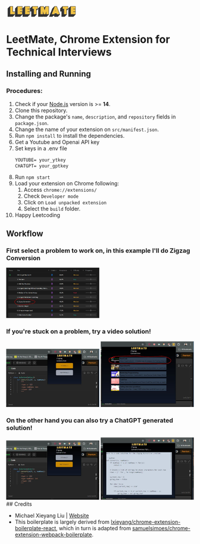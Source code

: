 <img src="src\assets\img\leetMate_logo.png" width="190"/>

# LeetMate, Chrome Extension for Technical Interviews

## Installing and Running

### Procedures:

1. Check if your [Node.js](https://nodejs.org/) version is >= **14**.
2. Clone this repository.
3. Change the package's `name`, `description`, and `repository` fields in `package.json`.
4. Change the name of your extension on `src/manifest.json`.
5. Run `npm install` to install the dependencies.
6. Get a Youtube and Openai API key
7. Set keys in a .env file
    ```
    YOUTUBE= your_ytkey
    CHATGPT= your_gptkey
    ```
6. Run `npm start`
7. Load your extension on Chrome following:
   1. Access `chrome://extensions/`
   2. Check `Developer mode`
   3. Click on `Load unpacked extension`
   4. Select the `build` folder.
8. Happy Leetcoding

## Workflow
### First select a problem to work on, in this example I'll do Zigzag Conversion
<img src="src\assets\img\work1.JPG" width="250"/>

### If you're stuck on a problem, try a video solution!
<img src="src\assets\img\work2.JPG" width="250"/>
<img src="src\assets\img\work3.JPG" width="250"/>

### On the other hand you can also try a ChatGPT generated solution!
<img src="src\assets\img\work4.JPG" width="250"/>
<img src="src\assets\img\work5.JPG" width="250"/>
## Credits

- Michael Xieyang Liu | [Website](https://lxieyang.github.io)
- This boilerplate is largely derived from [lxieyang/chrome-extension-boilerplate-react](https://github.com/lxieyang/chrome-extension-boilerplate-react), which in turn is adapted from [samuelsimoes/chrome-extension-webpack-boilerplate](https://github.com/samuelsimoes/chrome-extension-webpack-boilerplate).
